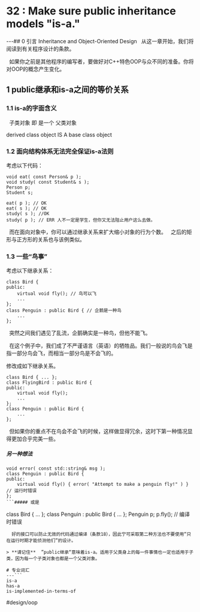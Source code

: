 # 32 : Make sure public inheritance models "is-a."
---## 0 引言 Inheritance and Object-Oriented Design
  从这一章开始，我们将阅读到有关程序设计的条款。


  如果你之前是其他程序的编写者，要做好对C++特色OOP与众不同的准备。你将对OOP的概念产生变化。
## 1 public继承和is-a之间的等价关系
### 1.1 is-a的字面含义
  子类对象 即 是一个 父类对象

derived class object IS A base class object
### 1.2 面向结构体系无法完全保证is-a法则
考虑以下代码：

```
void eat( const Person& p );
void study( const Student& s );
Person p;
Student s;

eat( p ); // OK
eat( s ); // OK
study( s ); //OK
study( p ); // ERR 人不一定是学生，但你又无法阻止用户这么去做。
```
  而在面向对象中，你可以通过继承关系来扩大缩小对象的行为个数。
  之后的矩形与正方形的关系也与该例类似。
### 1.3 一些“鸟事”
考虑以下继承关系：

```
class Bird {
public:
	virtual void fly(); // 鸟可以飞
	...
};
class Penguin : public Bird { // 企鹅是一种鸟
	...
};
```
  突然之间我们遇见了乱流，企鹅确实是一种鸟，但他不能飞。

  在这个例子中，我们成了不严谨语言（英语）的牺牲品。我们一般说的鸟会飞是指一部分鸟会飞，而相当一部分鸟是不会飞的。

修改成如下继承关系。

```
class Bird { ... };
class FlyingBird : public Bird {
public:
	virtual void fly();
	...
};
class Penguin : public Bird {
	...
};
```

  但如果你的重点不在鸟会不会飞的时候，这样做显得冗余，这时下第一种情况显得更加合乎完美一些。

##### 另一种想法
```
void error( const std::string& msg );
class Penguin : public Bird {
public:
	virtual void fly() { error( "Attempt to make a penguin fly!" ) } // 运行时错误
};
```##### 或是
```
class Bird {
	...
};
class Penguin : public Bird {
	...
};
Penguin p;
p.fly(); // 编译时错误
```
  好的接口可以防止无效的代码通过编译（条款18），因此宁可采取第二种方法也不要使用“只在运行时期才能侦测他们”的设计。

> **请记住**  ”public继承“意味着is-a。适用于父类身上的每一件事情也一定也适用于子类，因为每一个子类对象也都是一个父类对象。  

# 专业词汇
---```
is-a
has-a
is-implemented-in-terms-of
```

#design/oop
